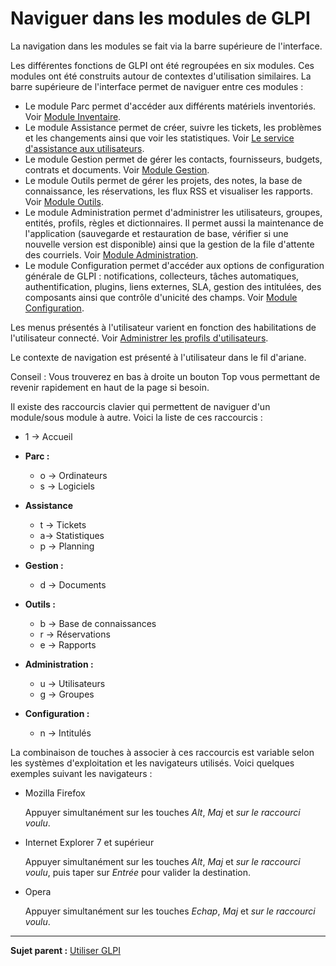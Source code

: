 Naviguer dans les modules de GLPI
=================================

La navigation dans les modules se fait via la barre supérieure de
l'interface.

Les différentes fonctions de GLPI ont été regroupées en six modules. Ces modules ont été construits autour de contextes d'utilisation similaires.
La barre supérieure de l'interface permet de naviguer entre ces modules :

-   Le module Parc permet d'accéder aux différents matériels inventoriés. Voir [Module Inventaire](inventory.html "Module Inventaire de GLPI").
-   Le module Assistance permet de créer, suivre les tickets, les problèmes et les changements ainsi que voir les statistiques. Voir [Le service d'assistance aux     utilisateurs](helpdesk.html "Le service d'Assistance aux utilisateurs de GLPI").
-   Le module Gestion permet de gérer les contacts, fournisseurs, budgets, contrats et documents. Voir [Module Gestion](management.html "Le module Gestion permet aux utilisateurs de gérer les contacts, les fournisseurs, les budgets, les contrats et les documents").
-   Le module Outils permet de gérer les projets, des notes, la base de connaissance, les réservations, les flux RSS et visualiser les rapports. Voir [Module Outils](tool.html "Le module Outils permet aux utilisateurs de gérer les notes, la base de connaissance, les réservations ainsi que de générer des rapports").
-   Le module Administration permet d'administrer les utilisateurs, groupes, entités, profils, règles et dictionnaires. Il permet aussi la maintenance de l'application (sauvegarde et restauration de base,
    vérifier si une nouvelle version est disponible) ainsi que la gestion de la file d'attente des courriels. Voir [Module Administration](administration.html "Le module Administration permet d'administrer les utilisateurs, groupes, entités, profils, règles et dictionnaires et offre des outils de maintenance de l'application (sauvegarde et restauration de base, vérification de nouvelle version disponible).").
-   Le module Configuration permet d'accéder aux options de configuration générale de GLPI : notifications, collecteurs, tâches automatiques, authentification, plugins, liens externes, SLA, gestion des intitulées, des composants ainsi que contrôle d'unicité des champs. Voir [Module Configuration](config.html "Module Configuration de GLPI").

Les menus présentés à l'utilisateur varient en fonction des habilitations de l'utilisateur connecté. Voir [Administrer les profils d'utilisateurs](administration_profile.html "Dans GLPI, administrer les profils peut se faire à partir du menu Administration > Profils.").

Le contexte de navigation est présenté à l'utilisateur dans le fil d'ariane.

Conseil : Vous trouverez en bas à droite un bouton Top vous permettant de revenir rapidement en haut de la page si besoin.

Il existe des raccourcis clavier qui permettent de naviguer d'un module/sous module à autre. Voici la liste de ces raccourcis :

-   1 -\> Accueil
-   **Parc :**
    -   o -\> Ordinateurs
    -   s -\> Logiciels

-   **Assistance**
    -   t -\> Tickets
    -   a-\> Statistiques
    -   p -\> Planning

-   **Gestion :**
    -   d -\> Documents

-   **Outils :**
    -   b -\> Base de connaissances
    -   r -\> Réservations
    -   e -\> Rapports

-   **Administration :**
    -   u -\> Utilisateurs
    -   g -\> Groupes

-   **Configuration :**
    -   n -\> Intitulés

La combinaison de touches à associer à ces raccourcis est variable selon les systèmes d'exploitation et les navigateurs utilisés. Voici quelques exemples suivant les navigateurs :

-   Mozilla Firefox

    Appuyer simultanément sur les touches *Alt*, *Maj* et *sur le raccourci voulu*.

-   Internet Explorer 7 et supérieur

    Appuyer simultanément sur les touches *Alt*, *Maj* et *sur le raccourci voulu*, puis taper sur *Entrée* pour valider la destination.

-   Opera

    Appuyer simultanément sur les touches *Echap*, *Maj* et *sur le raccourci voulu*.

---------
**Sujet parent :** [Utiliser GLPI](index.php?fr/05_utiliser_GLPI/01_utiliser_GLPI.md)
